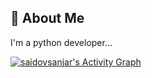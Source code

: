 
## 🚀 About Me
I'm a python developer...

<!-- https://github.com/ashutosh00710/github-readme-activity-graph -->
<a href="https://github.com/ashutosh00710/github-readme-activity-graph"><img alt="saidovsanjar's Activity Graph" src="https://denvercoder1-activity-graph.herokuapp.com/graph/?username=saidovsanjar&bg_color=#1426FF&color=#07FF2C&line=F85D7F&point=FFFFFF&hide_border=true" /></a>
